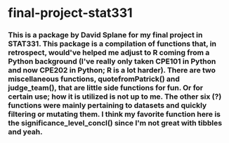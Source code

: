 # final-project-stat331

### This is a package by David Splane for my final project in STAT331. This package is a compilation of functions that, in retrospect, would've helped me adjust to R coming from a Python background (I've really only taken CPE101 in Python and now CPE202 in Python; R is a lot harder). There are two miscellaneous functions, quotefromPatrick() and judge_team(), that are little side functions for fun. Or for certain use; how it is utilized is not up to me. The other six (?) functions were mainly pertaining to datasets and quickly filtering or mutating them. I think my favorite function here is the significance_level_concl() since I'm not great with tibbles and yeah. 
